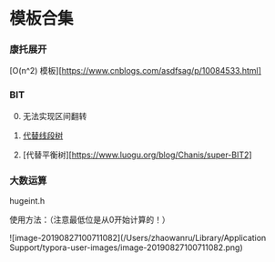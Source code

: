 # 模板合集

### 康托展开

[O(n^2) 模板][https://www.cnblogs.com/asdfsag/p/10084533.html]



### BIT

0. 无法实现区间翻转

1. [代替线段树](https://www.luogu.org/blog/Chanis/super-BIT)
2. [代替平衡树][https://www.luogu.org/blog/Chanis/super-BIT2]



### 大数运算

hugeint.h

使用方法：（注意最低位是从0开始计算的！）

![image-20190827100711082](/Users/zhaowanru/Library/Application Support/typora-user-images/image-20190827100711082.png)